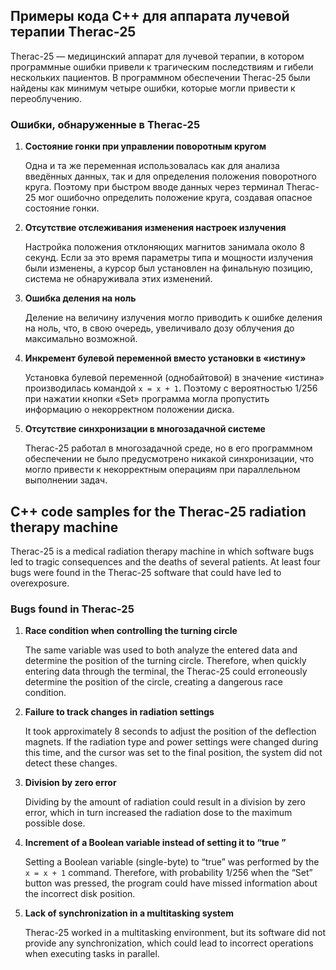## Примеры кода C++ для аппарата лучевой терапии Therac-25

Therac-25 — медицинский аппарат для лучевой терапии, в котором программные ошибки привели к трагическим последствиям и гибели нескольких пациентов. В программном обеспечении Therac-25 были найдены как минимум четыре ошибки, которые могли привести к переоблучению.

### Ошибки, обнаруженные в Therac-25

1. **Состояние гонки при управлении поворотным кругом**

   Одна и та же переменная использовалась как для анализа введённых данных, так и для определения положения поворотного круга. Поэтому при быстром вводе данных через терминал Therac-25 мог ошибочно определить положение круга, создавая опасное состояние гонки.

2. **Отсутствие отслеживания изменения настроек излучения**

   Настройка положения отклоняющих магнитов занимала около 8 секунд. Если за это время параметры типа и мощности излучения были изменены, а курсор был установлен на финальную позицию, система не обнаруживала этих изменений.

3. **Ошибка деления на ноль**

   Деление на величину излучения могло приводить к ошибке деления на ноль, что, в свою очередь, увеличивало дозу облучения до максимально возможной.

4. **Инкремент булевой переменной вместо установки в «истину»**

   Установка булевой переменной (однобайтовой) в значение «истина» производилась командой `x = x + 1`. Поэтому с вероятностью 1/256 при нажатии кнопки «Set» программа могла пропустить информацию о некорректном положении диска.

5. **Отсутствие синхронизации в многозадачной системе**

   Therac-25 работал в многозадачной среде, но в его программном обеспечении не было предусмотрено никакой синхронизации, что могло привести к некорректным операциям при параллельном выполнении задач.


## C++ code samples for the Therac-25 radiation therapy machine

Therac-25 is a medical radiation therapy machine in which software bugs led to tragic consequences and the deaths of several patients. At least four bugs were found in the Therac-25 software that could have led to overexposure.

### Bugs found in Therac-25

1. **Race condition when controlling the turning circle**

   The same variable was used to both analyze the entered data and determine the position of the turning circle. Therefore, when quickly entering data through the terminal, the Therac-25 could erroneously determine the position of the circle, creating a dangerous race condition.

2. **Failure to track changes in radiation settings**

   It took approximately 8 seconds to adjust the position of the deflection magnets. If the radiation type and power settings were changed during this time, and the cursor was set to the final position, the system did not detect these changes.

3. **Division by zero error**

   Dividing by the amount of radiation could result in a division by zero error, which in turn increased the radiation dose to the maximum possible dose.

4. **Increment of a Boolean variable instead of setting it to “true ”**

   Setting a Boolean variable (single-byte) to “true” was performed by the `x = x + 1` command. Therefore, with probability 1/256 when the “Set” button was pressed, the program could have missed information about the incorrect disk position.

5. **Lack of synchronization in a multitasking system**

   Therac-25 worked in a multitasking environment, but its software did not provide any synchronization, which could lead to incorrect operations when executing tasks in parallel.